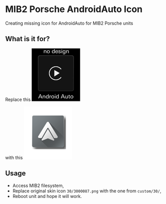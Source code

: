 # MIB2 Porsche AndroidAuto Icon
Creating missing icon for AndroidAuto for MIB2 Porsche units

## What is it for?
Replace this
![Missing AndroidAuto icon](https://github.com/mrfixpl/mib2-porsche-androidAuto-icon/blob/main/original/30/3000087.png?raw=true)

with this
![Custom AndroidAuto icon](https://github.com/mrfixpl/mib2-porsche-androidAuto-icon/blob/main/custom/30/3000087.png?raw=true)

## Usage
* Access MIB2 filesystem,
* Replace original skin icon `30/3000087.png` with the one from `custom/30/`,
* Reboot unit and hope it will work.
